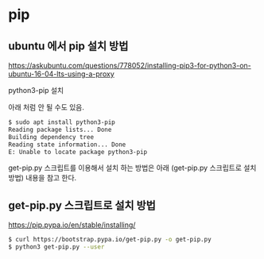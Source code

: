# pip

## ubuntu 에서 pip 설치 방법
https://askubuntu.com/questions/778052/installing-pip3-for-python3-on-ubuntu-16-04-lts-using-a-proxy

python3-pip 설치

아래 처럼 안 될 수도 있음.
```bash
$ sudo apt install python3-pip
Reading package lists... Done
Building dependency tree
Reading state information... Done
E: Unable to locate package python3-pip
```

get-pip.py 스크립트를 이용해서 설치 하는 방법은 아래 (get-pip.py 스크립트로 설치 방법) 내용을 참고 한다.

## get-pip.py 스크립트로 설치 방법
https://pip.pypa.io/en/stable/installing/

```bash
$ curl https://bootstrap.pypa.io/get-pip.py -o get-pip.py
$ python3 get-pip.py --user
```